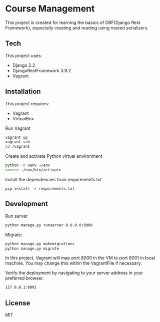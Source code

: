 # Course Management

This project is created for learning the basics of DRF(Django Rest Framework), especially creating and reading using nested serializers.

## Tech

This project uses:

- Django 2.2
- DjangoRestFramework 3.9.2
- Vagrant

## Installation

This project requires:

- Vagrant
- VirtualBox

Run Vagrant

```sh
vagrant up
vagrant ssh
cd /vagrant
```

Create and activate Python virtual environment

```sh
python -m venv ~/env
source ~/env/bin/activate
```

Install the dependencies from requirements.txt

```
pip install -r requirements.txt
```

## Development

Run server

```sh
python manage.py runserver 0.0.0.0:8000
```

Migrate:

```sh
python manage.py makemigrations
python manage.py migrate
```

In this project, Vagrant will map port 8000 in the VM to port 8001 in local machine. You may change this within the VagrantFile if necessary.

Verify the deployment by navigating to your server address in
your preferred browser.

```sh
127.0.0.1:8001
```

## License

MIT
